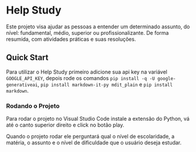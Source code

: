 # Help Study  

Este projeto visa ajudar as pessoas a entender um determinado assunto, do nível: fundamental, médio, superior ou profissionalizante. De forma resumida, com atividades práticas e suas resoluções.  

## Quick Start  

Para utilizar o Help Study primeiro adicione sua api key na variável `GOOGLE_API_KEY`, depois rode os comandos `pip install -q -U google-generativeai`, `pip install markdown-it-py mdit_plain` e `pip install markdown`.  

### Rodando o Projeto   

Para rodar o projeto no Visual Studio Code instale a extensão do Python, vá até o canto superior direito e click no botão play.<br>  

Quando o projeto rodar ele perguntará qual o nível de escolaridade, a matéria, o assunto e o nível de dificuldade que o usuário deseja estudar. 
